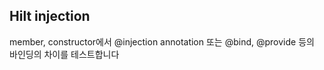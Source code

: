 ## Hilt injection 

member, constructor에서 @injection annotation 또는 @bind, @provide 등의 바인딩의 차이를 테스트합니다

